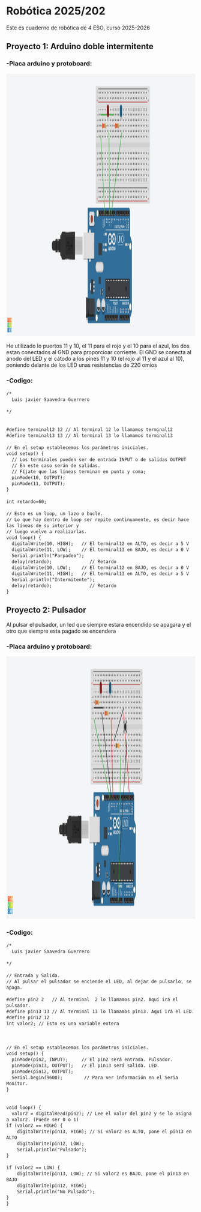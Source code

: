 # Robótica 2025/202
Este es cuaderno de robótica de 4 ESO, curso 2025-2026


## Proyecto 1: Arduino doble intermitente

### -Placa arduino y protoboard:

<p align="center">
<img src="imagenes_rob/2.-Internitente.png" width="1000" height="700" />
</p>

He utilizado lo puertos 11 y 10, el 11 para el rojo y el 10 para el azul, los dos estan conectados al GND para proporcioar corriente. El GND se conecta al ánodo del LED y el cátodo a los pines 11 y 10 (el rojo al 11 y el azul al 10), poniendo delante de los LED unas resistencias de 220 omios

### -Codigo:

```
/*
  Luis javier Saavedra Guerrero
  
*/


#define terminal12 12 // Al terminal 12 lo llamamos terminal12
#define terminal13 13 // Al terminal 13 lo llamamos terminal13

// En el setup establecemos los parámetros iniciales.
void setup() {
  // Los terminales pueden ser de entrada INPUT o de salidas OUTPUT
  // En este caso serán de salidas.
  // Fíjate que las líneas terminan en punto y coma;
  pinMode(10, OUTPUT);
  pinMode(11, OUTPUT);
}

int retardo=60;

// Esto es un loop, un lazo o bucle.
// Lo que hay dentro de loop ser repite continuamente, es decir hace las líneas de su interior y
// luego vuelve a realizarlas.
void loop() {
  digitalWrite(10, HIGH);   // El terminal12 en ALTO, es decir a 5 V
  digitalWrite(11, LOW);    // El terminal13 en BAJO, es decir a 0 V
  Serial.println("Parpadeo");
  delay(retardo);              // Retardo
  digitalWrite(10, LOW);    // El terminal12 en BAJO, es decir a 0 V
  digitalWrite(11, HIGH);   // El terminal13 en ALTO, es decir a 5 V
  Serial.println("Intermitente");
  delay(retardo);              // Retardo
}
```

## Proyecto 2: Pulsador

Al pulsar el pulsador, un led que siempre estara encendido se apagara y el otro que siempre esta pagado se encendera

### -Placa arduino y protoboard:

<p align="center">
<img src="imagenes_rob/3.-Pulsador.png" width="1000" height="700" />
</p>

### -Codigo:


```
/*
  Luis javier Saavedra Guerrero
  
*/

// Entrada y Salida.
// Al pulsar el pulsador se enciende el LED, al dejar de pulsarlo, se apaga.

#define pin2 2   // Al terminal  2 lo llamamos pin2. Aquí irá el pulsador.
#define pin13 13 // Al terminal 13 lo llamamos pin13. Aquí irá el LED.
#define pin12 12
int valor2; // Esto es una variable entera



// En el setup establecemos los parámetros iniciales.
void setup() {
  pinMode(pin2, INPUT);     // El pin2 será entrada. Pulsador.
  pinMode(pin13, OUTPUT);   // El pin13 será salida. LED.
  pinMode(pin12, OUTPUT);
  Serial.begin(9600);        // Para ver información en el Seria Monitor.
}


void loop() {
  valor2 = digitalRead(pin2); // Lee el valor del pin2 y se lo asigna a valor2. (Puede ser 0 o 1)
if (valor2 == HIGH) { 
    digitalWrite(pin13, HIGH); // Si valor2 es ALTO, pone el pin13 en ALTO
    digitalWrite(pin12, LOW);
    Serial.println("Pulsado");
} 

if (valor2 == LOW) { 
    digitalWrite(pin13, LOW); // Si valor2 es BAJO, pone el pin13 en BAJO
    digitalWrite(pin12, HIGH);
    Serial.println("No Pulsado");
} 
}

```
